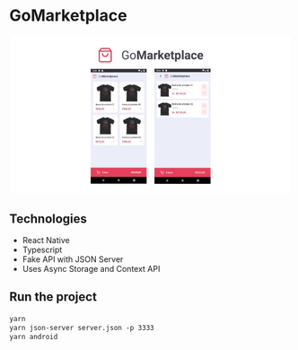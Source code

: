 # GoMarketplace

<p align="center">

  <img width="500" src="https://github.com/alinenaoe/GoMarketplace/blob/master/src/assets/gomarketplace.jpg">

</p>


## Technologies

* React Native
* Typescript
* Fake API with JSON Server
* Uses Async Storage and Context API 

## Run the project

```
yarn 
yarn json-server server.json -p 3333
yarn android
```



